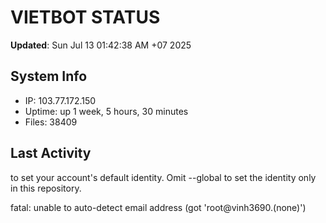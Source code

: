 # VIETBOT STATUS
**Updated**: Sun Jul 13 01:42:38 AM +07 2025

## System Info
- IP: 103.77.172.150
- Uptime: up 1 week, 5 hours, 30 minutes
- Files: 38409

## Last Activity

to set your account's default identity.
Omit --global to set the identity only in this repository.

fatal: unable to auto-detect email address (got 'root@vinh3690.(none)')
